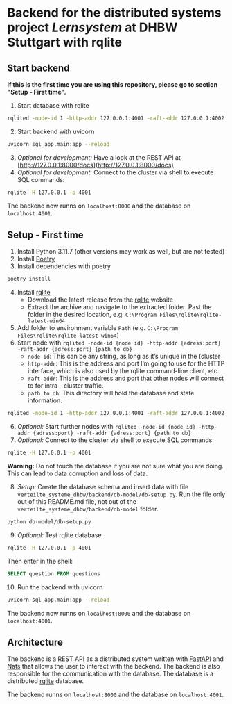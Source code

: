 # Backend for the distributed systems project _Lernsystem_ at DHBW Stuttgart with rqlite

## Start backend
**If this is the first time you are using this repository, please go to section "Setup - First time".**
1. Start database with rqlite
```bash
rqlited -node-id 1 -http-addr 127.0.0.1:4001 -raft-addr 127.0.0.1:4002 ./db-rqlite
```
2. Start backend with uvicorn
```bash
uvicorn sql_app.main:app --reload
```
3. _Optional for development:_ Have a look at the REST API at [http://127.0.0.1:8000/docs](http://127.0.0.1:8000/docs)
4. _Optional for development:_ Connect to the cluster via shell to execute SQL commands:
```bash
rqlite -H 127.0.0.1 -p 4001
```
The backend now runns on `localhost:8000` and the database on `localhost:4001`.


## Setup - First time
1. Install Python 3.11.7 (other versions may work as well, but are not tested)
2. Install [Poetry](https://python-poetry.org/)
3. Install dependencies with poetry
```bash 
poetry install
```
4. Install [rqlite](https://rqlite.io/)
   - Download the latest release from the [rqlite](https://rqlite.io/docs/install-rqlite/) website
   - Extract the archive and navigate to the extracted folder. Past the folder in the desired location, e.g. `C:\Program Files\rqlite\rqlite-latest-win64`
5. Add folder to environment variable `Path` (e.g. `C:\Program Files\rqlite\rqlite-latest-win64`)
6. Start node with `rqlited -node-id {node id} -http-addr {adress:port} -raft-addr {adress:port} {path to db}`
   - `node-id`: This can be any string, as long as it’s unique in the (cluster
   - `http-addr`: This is the address and port I’m going to use for the HTTP interface, which is also used by the rqlite command-line client, etc.
   - `raft-addr`: This is the address and port that other nodes will connect to for intra - cluster traffic.
   - `path to db`: This directory will hold the database and state information.
```bash
rqlited -node-id 1 -http-addr 127.0.0.1:4001 -raft-addr 127.0.0.1:4002 ./db-rqlite
```
6. _Optional:_ Start further nodes with `rqlited -node-id {node id} -http-addr {adress:port} -raft-addr {adress:port} {path to db}`
7. _Optional:_ Connect to the cluster via shell to execute SQL commands:
```bash
rqlite -H 127.0.0.1 -p 4001
```
**Warning:** Do not touch the database if you are not sure what you are doing. This can lead to data corruption and loss of data. 

8. _Setup:_ Create the database schema and insert data with file `verteilte_systeme_dhbw/backend/db-model/db-setup.py`. Run the file only out of this README.md file, not out of the `verteilte_systeme_dhbw/backend/db-model` folder.
```bash
python db-model/db-setup.py
```
9. _Optional:_ Test rqlite database
```bash
rqlite -H 127.0.0.1 -p 4001
```
Then enter in the shell:
```sql
SELECT question FROM questions
```
10. Run the backend with uvicorn
```bash
uvicorn sql_app.main:app --reload
```
The backend now runns on `localhost:8000` and the database on `localhost:4001`.

## Architecture
The backend is a REST API as a distributed system written with [FastAPI](https://fastapi.tiangolo.com//) and [Nats](https://nats.io/) that allows the user to interact with the backend.
The backend is also responsible for the communication with the database.
The database is a distributed [rqlite](https://rqlite.io/) database.

The backend runns on `localhost:8000` and the database on `localhost:4001`.

[//]: # (## Setup - Development with Docker)

[//]: # ()
[//]: # (**not working!!!**)

[//]: # ()
[//]: # (1. Use stepts 1-6 from the "Setup - Development without Docker" section)

[//]: # (2. Install Docker)

[//]: # (3. Run the backend with docker-compose)

[//]: # (```bash)

[//]: # (docker-compose up --build)

[//]: # (```)

[//]: # (4. Build container)

[//]: # (```bash)

[//]: # (  docker build -t verteilte-systeme-backend .)

[//]: # (```)

[//]: # (5. Run container)

[//]: # (```bash)

[//]: # (docker run -p 8000:80 verteilte-systeme-backend)

[//]: # (```)

